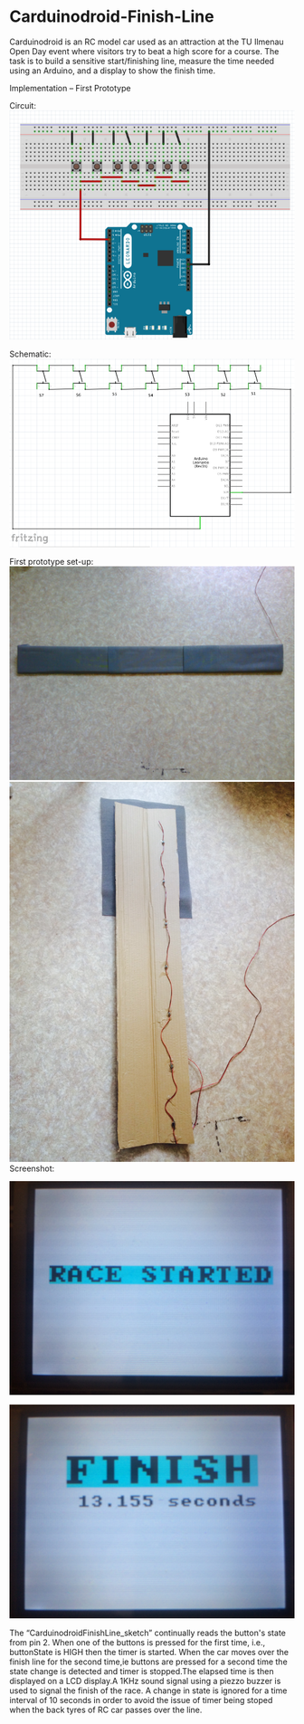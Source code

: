 # Carduinodroid-Finish-Line

Carduinodroid is an RC model car used as an attraction at the TU Ilmenau Open Day event where visitors try to beat a high score for a course. The task is to build a sensitive start/finishing line, measure the time needed using an Arduino, and a display to show the finish time. 


Implementation – First Prototype


Circuit:
![Circuit](https://github.com/bthara/Carduinodroid-Finish-Line/blob/master/CarduinodroidFinishLinePrototype_fritzing.png)

Schematic:
![Schematic](https://github.com/bthara/Carduinodroid-Finish-Line/blob/master/CarduinodroidFinishLinePrototype_schematic.png)

First prototype set-up:
![First prototype set-up](https://github.com/bthara/Carduinodroid-Finish-Line/blob/master/CarduinodroidPrototype_img1.jpg)
![First prototype set-up 2](https://github.com/bthara/Carduinodroid-Finish-Line/blob/master/CarduinodroidPrototype_img2.JPG)
Screenshot:

![LCD Display-2](https://github.com/bthara/Carduinodroid-Finish-Line/blob/master/racestarted.JPG)

![LCD Display-2](https://github.com/bthara/Carduinodroid-Finish-Line/blob/master/racefinish.JPG)

The “CarduinodroidFinishLine_sketch” continually reads the button's state from pin 2. When one of the buttons is pressed for the first time, i.e., buttonState is HIGH then the timer is started. When the car moves over the finish line for the second time,ie buttons are pressed for a second time the state change is detected and timer is stopped.The elapsed time is then displayed on a LCD display.A 1KHz sound signal using a piezzo buzzer is used to signal the finish of the race.
A change in state is ignored for a time interval of 10 seconds in order to avoid the issue of timer being stoped when the back tyres of RC car passes over the line.






